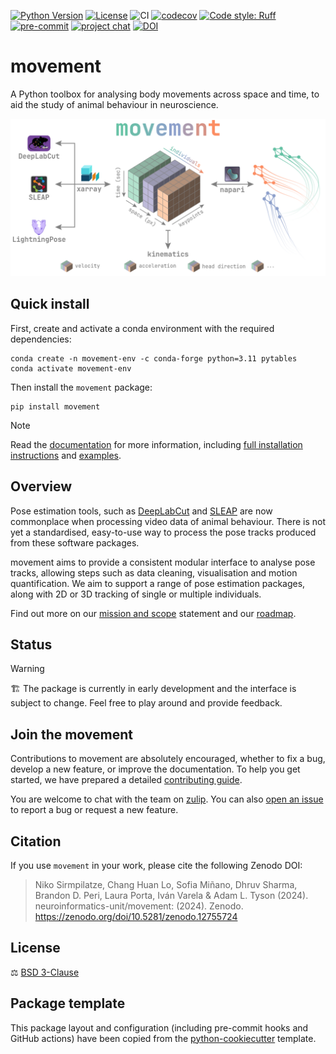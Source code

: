 [![Python Version](https://img.shields.io/pypi/pyversions/movement.svg)](https://pypi.org/project/movement)
[![License](https://img.shields.io/badge/License-BSD_3--Clause-orange.svg)](https://opensource.org/licenses/BSD-3-Clause)
![CI](https://img.shields.io/github/actions/workflow/status/neuroinformatics-unit/movement/test_and_deploy.yml?label=CI)
[![codecov](https://codecov.io/gh/neuroinformatics-unit/movement/branch/main/graph/badge.svg?token=P8CCH3TI8K)](https://codecov.io/gh/neuroinformatics-unit/movement)
[![Code style: Ruff](https://img.shields.io/endpoint?url=https://raw.githubusercontent.com/astral-sh/ruff/main/assets/badge/format.json)](https://github.com/astral-sh/ruff)
[![pre-commit](https://img.shields.io/badge/pre--commit-enabled-brightgreen?logo=pre-commit&logoColor=white)](https://github.com/pre-commit/pre-commit)
[![project chat](https://img.shields.io/badge/zulip-join_chat-brightgreen.svg)](https://neuroinformatics.zulipchat.com/#narrow/stream/406001-Movement/topic/Welcome!)
[![DOI](https://zenodo.org/badge/DOI/10.5281/zenodo.12755724.svg)](https://zenodo.org/doi/10.5281/zenodo.12755724)

# movement

A Python toolbox for analysing body movements across space and time, to aid the study of animal behaviour in neuroscience.


![](docs/source/_static/movement_overview.png)

## Quick install

First, create and activate a conda environment with the required dependencies:
```
conda create -n movement-env -c conda-forge python=3.11 pytables
conda activate movement-env
```

Then install the `movement` package:
```
pip install movement
```

> [!Note]
> Read the [documentation](https://movement.neuroinformatics.dev) for more information, including [full installation instructions](https://movement.neuroinformatics.dev/getting_started/installation.html) and [examples](https://movement.neuroinformatics.dev/examples/index.html).

## Overview

Pose estimation tools, such as [DeepLabCut](https://www.mackenziemathislab.org/deeplabcut) and [SLEAP](https://sleap.ai/) are now commonplace when processing video data of animal behaviour. There is not yet a standardised, easy-to-use way to process the pose tracks produced from these software packages.

movement aims to provide a consistent modular interface to analyse pose tracks, allowing steps such as data cleaning, visualisation and motion quantification.
We aim to support a range of pose estimation packages, along with 2D or 3D tracking of single or multiple individuals.

Find out more on our [mission and scope](https://movement.neuroinformatics.dev/community/mission-scope.html) statement and our [roadmap](https://movement.neuroinformatics.dev/community/roadmaps.html).

## Status
> [!Warning]
> 🏗️ The package is currently in early development and the interface is subject to change. Feel free to play around and provide feedback.

## Join the movement

Contributions to movement are absolutely encouraged, whether to fix a bug, develop a new feature, or improve the documentation.
To help you get started, we have prepared a detailed [contributing guide](https://movement.neuroinformatics.dev/community/contributing.html).

You are welcome to chat with the team on [zulip](https://neuroinformatics.zulipchat.com/#narrow/stream/406001-Movement). You can also [open an issue](https://github.com/neuroinformatics-unit/movement/issues) to report a bug or request a new feature.

## Citation

If you use `movement` in your work, please cite the following Zenodo DOI:

>Niko Sirmpilatze, Chang Huan Lo, Sofia Miñano, Dhruv Sharma, Brandon D. Peri, Laura Porta, Iván Varela & Adam L. Tyson (2024). neuroinformatics-unit/movement: (2024). Zenodo. https://zenodo.org/doi/10.5281/zenodo.12755724

## License
⚖️ [BSD 3-Clause](./LICENSE)

## Package template
This package layout and configuration (including pre-commit hooks and GitHub actions) have been copied from the [python-cookiecutter](https://github.com/neuroinformatics-unit/python-cookiecutter) template.
